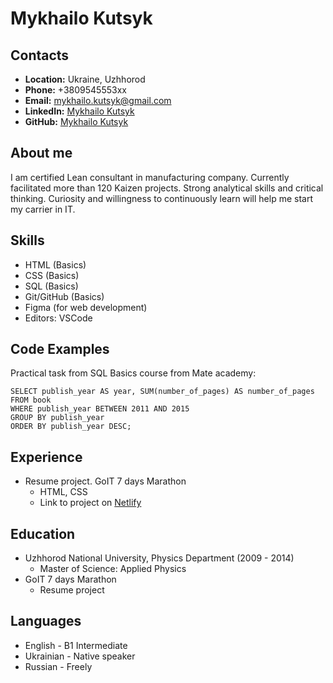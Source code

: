 
# **Mykhailo Kutsyk**

## Contacts

- **Location:** Ukraine, Uzhhorod
- **Phone:** +3809545553xx
- **Email:** [mykhailo.kutsyk@gmail.com](mailto:mykhailo.kutsyk@gmail.com)
- **LinkedIn:** [Mykhailo Kutsyk](https://linkedin.com/in/mykhailo-kutsyk/)
- **GitHub:** [Mykhailo Kutsyk](https://github.com/MykhailoKutsyk/)

## About me

I am certified Lean consultant in manufacturing company. Currently facilitated more than 120 Kaizen projects. Strong analytical skills and critical thinking. Curiosity and willingness to continuously learn will help me start my carrier in IT.

## Skills

- HTML (Basics)
- CSS (Basics)
- SQL (Basics)
- Git/GitHub (Basics)
- Figma (for web development)
- Editors: VSCode

## Code Examples

Practical task from SQL Basics course from Mate academy:

```
SELECT publish_year AS year, SUM(number_of_pages) AS number_of_pages
FROM book
WHERE publish_year BETWEEN 2011 AND 2015
GROUP BY publish_year
ORDER BY publish_year DESC;
```

## Experience

- Resume project. GoIT 7 days Marathon
    + HTML, CSS
    + Link to project on [Netlify](https://resume-mykhailo-kutsyk.netlify.app/)

## Education

* Uzhhorod National University, Physics Department (2009 - 2014) 
    + Master of Science: Applied Physics
* GoIT 7 days Marathon
    + Resume project

## Languages

- English - B1 Intermediate
- Ukrainian - Native speaker
- Russian - Freely